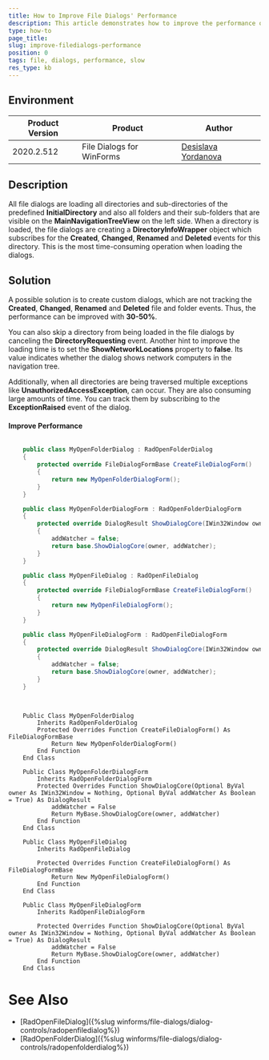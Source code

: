 ```yaml
---
title: How to Improve File Dialogs' Performance
description: This article demonstrates how to improve the performance of File Dialogs
type: how-to
page_title:  
slug: improve-filedialogs-performance
position: 0
tags: file, dialogs, performance, slow
res_type: kb
---
```


## Environment
 
|Product Version|Product|Author|
|----|----|----|
|2020.2.512|File Dialogs for WinForms|[Desislava Yordanova](https://www.telerik.com/blogs/author/desislava-yordanova)|
 

## Description

All file dialogs are loading all directories and sub-directories of the predefined **InitialDirectory** and also all folders and their sub-folders that are visible on the **MainNavigationTreeView** on the left side. When a directory is loaded, the file dialogs are creating a **DirectoryInfoWrapper** object which subscribes for the **Created**, **Changed**, **Renamed** and **Deleted** events for this directory. This is the most time-consuming operation when loading the dialogs. 

## Solution 

A possible solution is to create custom dialogs, which are not tracking the **Created**, **Changed**, **Renamed** and **Deleted** file and folder events. Thus, the performance can be improved with **30-50%**.

You can also skip a directory from being loaded in the file dialogs by canceling the **DirectoryRequesting** event. Another hint to improve the loading time is to set the **ShowNetworkLocations** property to **false**. Its value indicates whether the dialog shows network computers in the navigation tree.

Additionally, when all directories are being traversed multiple exceptions like **UnauthorizedAccessException**, can occur. They are also consuming large amounts of time. You can track them by subscribing to the **ExceptionRaised** event of the dialog.

#### Improve Performance

````C#

    public class MyOpenFolderDialog : RadOpenFolderDialog
    {
        protected override FileDialogFormBase CreateFileDialogForm()
        {
            return new MyOpenFolderDialogForm();
        }
    }

    public class MyOpenFolderDialogForm : RadOpenFolderDialogForm
    {
        protected override DialogResult ShowDialogCore(IWin32Window owner = null, bool addWatcher = true)
        {
            addWatcher = false;
            return base.ShowDialogCore(owner, addWatcher);
        }
    }

    public class MyOpenFileDialog : RadOpenFileDialog
    {
        protected override FileDialogFormBase CreateFileDialogForm()
        {
            return new MyOpenFileDialogForm();
        }
    }

    public class MyOpenFileDialogForm : RadOpenFileDialogForm
    {
        protected override DialogResult ShowDialogCore(IWin32Window owner = null/* TODO Change to default(_) if this is not a reference type */, bool addWatcher = true)
        {
            addWatcher = false;
            return base.ShowDialogCore(owner, addWatcher);
        }
    }
    

````
````VB.NET

    Public Class MyOpenFolderDialog
        Inherits RadOpenFolderDialog
        Protected Overrides Function CreateFileDialogForm() As FileDialogFormBase
            Return New MyOpenFolderDialogForm()
        End Function
    End Class

    Public Class MyOpenFolderDialogForm
        Inherits RadOpenFolderDialogForm
        Protected Overrides Function ShowDialogCore(Optional ByVal owner As IWin32Window = Nothing, Optional ByVal addWatcher As Boolean = True) As DialogResult
            addWatcher = False
            Return MyBase.ShowDialogCore(owner, addWatcher)
        End Function
    End Class

    Public Class MyOpenFileDialog
        Inherits RadOpenFileDialog

        Protected Overrides Function CreateFileDialogForm() As FileDialogFormBase
            Return New MyOpenFileDialogForm()
        End Function
    End Class

    Public Class MyOpenFileDialogForm
        Inherits RadOpenFileDialogForm

        Protected Overrides Function ShowDialogCore(Optional ByVal owner As IWin32Window = Nothing, Optional ByVal addWatcher As Boolean = True) As DialogResult
            addWatcher = False
            Return MyBase.ShowDialogCore(owner, addWatcher)
        End Function
    End Class

````

# See Also

* [RadOpenFileDialog]({%slug winforms/file-dialogs/dialog-controls/radopenfiledialog%})
* [RadOpenFolderDialog]({%slug winforms/file-dialogs/dialog-controls/radopenfolderdialog%}) 

